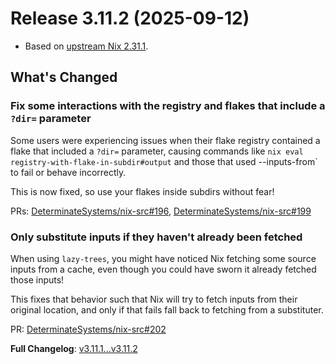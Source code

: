 # Release 3.11.2 (2025-09-12)

* Based on [upstream Nix 2.31.1](../release-notes/rl-2.31.md).

## What's Changed

### Fix some interactions with the registry and flakes that include a `?dir=` parameter

Some users were experiencing issues when their flake registry contained a flake that included a `?dir=` parameter, causing commands like `nix eval registry-with-flake-in-subdir#output` and those that used --inputs-from` to fail or behave incorrectly.

This is now fixed, so use your flakes inside subdirs without fear!

PRs: [DeterminateSystems/nix-src#196](https://github.com/DeterminateSystems/nix-src/pull/196), [DeterminateSystems/nix-src#199](https://github.com/DeterminateSystems/nix-src/pull/199)

### Only substitute inputs if they haven't already been fetched

When using `lazy-trees`, you might have noticed Nix fetching some source inputs from a cache, even though you could have sworn it already fetched those inputs!

This fixes that behavior such that Nix will try to fetch inputs from their original location, and only if that fails fall back to fetching from a substituter.

PR: [DeterminateSystems/nix-src#202](https://github.com/DeterminateSystems/nix-src/pull/202)


**Full Changelog**: [v3.11.1...v3.11.2](https://github.com/DeterminateSystems/nix-src/compare/v3.11.1...v3.11.2)
